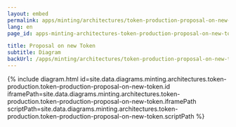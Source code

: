 ```yaml
---
layout: embed
permalink: apps/minting/architectures/token-production-proposal-on-new-token/diagram
lang: en
page_id: apps-minting-architectures-token-production-proposal-on-new-token-diagram

title: Proposal on new Token
subtitle: Diagram
backUrl: /apps/minting/architectures/token-production-proposal-on-new-token
---
```

{% include diagram.html id=site.data.diagrams.minting.architectures.token-production.token-production-proposal-on-new-token.id iframePath=site.data.diagrams.minting.architectures.token-production.token-production-proposal-on-new-token.iframePath scriptPath=site.data.diagrams.minting.architectures.token-production.token-production-proposal-on-new-token.scriptPath %}